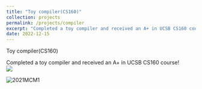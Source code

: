 ```yaml
---
title: "Toy compiler(CS160)"
collection: projects
permalink: /projects/compiler
excerpt: "Completed a toy compiler and received an A+ in UCSB CS160 course!<br/><img src='/images/compiler1.png'>"
date: 2022-12-15
---
```

Toy compiler(CS160)

Completed a toy compiler and received an A+ in UCSB CS160 course!<br/><img src='/images/compiler1.png'>

![2021MCM1](http://jinjinhe2001.github.io/images/2021MCM1.png)
